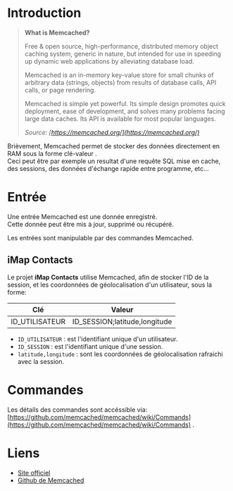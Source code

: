 # Introduction
> **What is Memcached?**
>
> Free & open source, high-performance, distributed memory object caching system, generic in nature, but intended for use in speeding up dynamic web applications by alleviating database load.
>
> Memcached is an in-memory key-value store for small chunks of arbitrary data (strings, objects) from results of database calls, API calls, or page rendering.
>
> Memcached is simple yet powerful.
> Its simple design promotes quick deployment, ease of development, and solves many problems facing large data caches. Its API is available for most popular languages.
>
> *Source: [https://memcached.org/](https://memcached.org/)*

Brièvement, Memcached permet de stocker des données directement en RAM sous la forme clé-valeur .<br>
Ceci peut être par exemple un resultat d'une requête SQL mise en cache, des sessions, des données d'échange rapide entre programme, etc...

# Entrée
Une entrée Memcached est une donnée enregistré.<br>
Cette donnée peut être mis à jour, supprimé ou récupéré.

Les entrées sont manipulable par des commandes Memcached.

## iMap Contacts
Le projet **iMap Contacts** utilise Memcached, afin de stocker l'ID de la session, et les coordonnées de géolocalisation d'un utilisateur, sous la forme:

| Clé            | Valeur                        |
| -------------- | ----------------------------- |
| ID_UTILISATEUR | ID_SESSION;latitude,longitude |

* `ID_UTILISATEUR`      : est l'identifiant unique d'un utilisateur.
* `ID_SESSION`          : est l'identifiant unique d'une session.
* `latitude,longitude`  : sont les coordonnées de géolocalisation rafraichi avec la session.

# Commandes
Les détails des commandes sont accéssible via: [https://github.com/memcached/memcached/wiki/Commands](https://github.com/memcached/memcached/wiki/Commands) .

# Liens
* [Site officiel](https://memcached.org/)
* [Github de Memcached](https://github.com/memcached/memcached)
